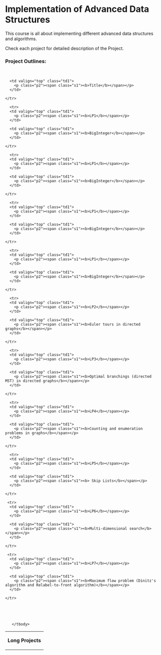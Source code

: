 # Implementation of Advanced Data Structures


This course is all about implementing different advanced data structures and algorithms. <br />

Check each project for detailed description of the Project.

### Project Outlines:




<body>
<p class="p1"><br></p>
<table cellspacing="0" cellpadding="0" class="t1">
  <tbody>
    <tr>
      <td valign="top" class="td1">
        <p class="p2"><span class="s1"><b>Long Projects</b></span></p>
      </td>
     
      <td valign="top" class="td1">
        <p class="p2"><span class="s1"><b>Title</b></span></p>
      </td>
    
    </tr>

      <tr>
      <td valign="top" class="td1">
        <p class="p2"><span class="s1"><b>LP1</b></span></p>
      </td>
     
      <td valign="top" class="td1">
        <p class="p2"><span class="s1"><b>BigInteger</b></span></p>
      </td>
    
    </tr>

      <tr>
      <td valign="top" class="td1">
        <p class="p2"><span class="s1"><b>LP1</b></span></p>
      </td>
     
      <td valign="top" class="td1">
        <p class="p2"><span class="s1"><b>BigInteger</b></span></p>
      </td>
    
    </tr>

      <tr>
      <td valign="top" class="td1">
        <p class="p2"><span class="s1"><b>LP1</b></span></p>
      </td>
     
      <td valign="top" class="td1">
        <p class="p2"><span class="s1"><b>BigInteger</b></span></p>
      </td>
    
    </tr>

      <tr>
      <td valign="top" class="td1">
        <p class="p2"><span class="s1"><b>LP1</b></span></p>
      </td>
     
      <td valign="top" class="td1">
        <p class="p2"><span class="s1"><b>BigInteger</b></span></p>
      </td>
    
    </tr>

      <tr>
      <td valign="top" class="td1">
        <p class="p2"><span class="s1"><b>LP2</b></span></p>
      </td>
     
      <td valign="top" class="td1">
        <p class="p2"><span class="s1"><b>Euler tours in directed graphs</b></span></p>
      </td>
    
    </tr>

      <tr>
      <td valign="top" class="td1">
        <p class="p2"><span class="s1"><b>LP3</b></span></p>
      </td>
     
      <td valign="top" class="td1">
        <p class="p2"><span class="s1"><b>Optimal branchings (directed MST) in directed graphs</b></span></p>
      </td>
    
    </tr>

      <tr>
      <td valign="top" class="td1">
        <p class="p2"><span class="s1"><b>LP4</b></span></p>
      </td>
     
      <td valign="top" class="td1">
        <p class="p2"><span class="s1"><b>Counting and enumeration problems in graphs</b></span></p>
      </td>
    
    </tr>

      <tr>
      <td valign="top" class="td1">
        <p class="p2"><span class="s1"><b>LP5</b></span></p>
      </td>
     
      <td valign="top" class="td1">
        <p class="p2"><span class="s1"><b> Skip Lists</b></span></p>
      </td>
    
    </tr>

     <tr>
      <td valign="top" class="td1">
        <p class="p2"><span class="s1"><b>LP6</b></span></p>
      </td>
     
      <td valign="top" class="td1">
        <p class="p2"><span class="s1"><b>Multi-dimensional search</b></span></p>
      </td>
    
    </tr>

     <tr>
      <td valign="top" class="td1">
        <p class="p2"><span class="s1"><b>LP7</b></span></p>
      </td>
     
      <td valign="top" class="td1">
        <p class="p2"><span class="s1"><b>Maximum flow problem (Dinitz's algorithm and Relabel-to-front algorithm)</b></span></p>
      </td>
    
    </tr>

    
    

    
       </tbody>
</table>
<p class="p3"><br></p>
</body>





